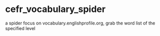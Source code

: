 # cefr_vocabulary_spider
a spider focus on vocabulary.englishprofile.org, grab the word list of the specified level
